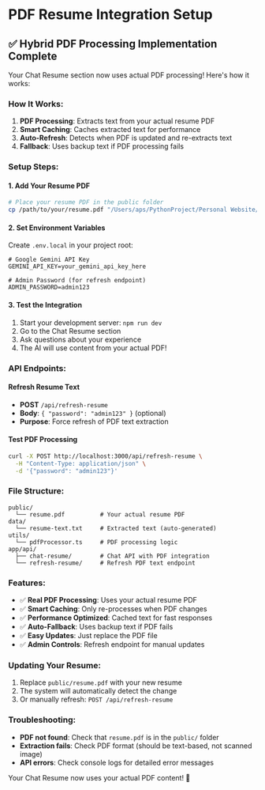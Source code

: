 # PDF Resume Integration Setup

## ✅ **Hybrid PDF Processing Implementation Complete**

Your Chat Resume section now uses actual PDF processing! Here's how it works:

### **How It Works:**
1. **PDF Processing**: Extracts text from your actual resume PDF
2. **Smart Caching**: Caches extracted text for performance
3. **Auto-Refresh**: Detects when PDF is updated and re-extracts text
4. **Fallback**: Uses backup text if PDF processing fails

### **Setup Steps:**

#### 1. **Add Your Resume PDF**
```bash
# Place your resume PDF in the public folder
cp /path/to/your/resume.pdf "/Users/aps/PythonProject/Personal Website/public/resume.pdf"
```

#### 2. **Set Environment Variables**
Create `.env.local` in your project root:
```env
# Google Gemini API Key
GEMINI_API_KEY=your_gemini_api_key_here

# Admin Password (for refresh endpoint)
ADMIN_PASSWORD=admin123
```

#### 3. **Test the Integration**
1. Start your development server: `npm run dev`
2. Go to the Chat Resume section
3. Ask questions about your experience
4. The AI will use content from your actual PDF!

### **API Endpoints:**

#### **Refresh Resume Text**
- **POST** `/api/refresh-resume`
- **Body**: `{ "password": "admin123" }` (optional)
- **Purpose**: Force refresh of PDF text extraction

#### **Test PDF Processing**
```bash
curl -X POST http://localhost:3000/api/refresh-resume \
  -H "Content-Type: application/json" \
  -d '{"password": "admin123"}'
```

### **File Structure:**
```
public/
  └── resume.pdf          # Your actual resume PDF
data/
  └── resume-text.txt     # Extracted text (auto-generated)
utils/
  └── pdfProcessor.ts     # PDF processing logic
app/api/
  ├── chat-resume/        # Chat API with PDF integration
  └── refresh-resume/     # Refresh PDF text endpoint
```

### **Features:**
- ✅ **Real PDF Processing**: Uses your actual resume PDF
- ✅ **Smart Caching**: Only re-processes when PDF changes
- ✅ **Performance Optimized**: Cached text for fast responses
- ✅ **Auto-Fallback**: Uses backup text if PDF fails
- ✅ **Easy Updates**: Just replace the PDF file
- ✅ **Admin Controls**: Refresh endpoint for manual updates

### **Updating Your Resume:**
1. Replace `public/resume.pdf` with your new resume
2. The system will automatically detect the change
3. Or manually refresh: `POST /api/refresh-resume`

### **Troubleshooting:**
- **PDF not found**: Check that `resume.pdf` is in the `public/` folder
- **Extraction fails**: Check PDF format (should be text-based, not scanned image)
- **API errors**: Check console logs for detailed error messages

Your Chat Resume now uses your actual PDF content! 🚀
